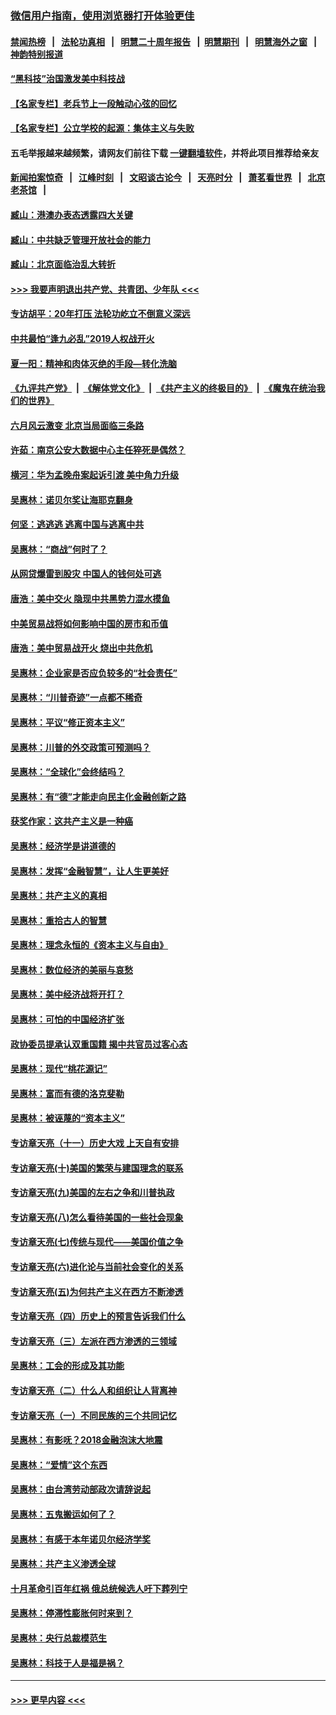 ### [微信用户指南，使用浏览器打开体验更佳](https://github.com/gfw-breaker/banned-news1/blob/master/indexes/wechat-guide.md?t=0)
#### [禁闻热榜](热点新闻.md?t=0)  &nbsp;&nbsp;|&nbsp;&nbsp; [法轮功真相](https://github.com/gfw-breaker/truth/blob/master/README.md?t=0) &nbsp;&nbsp;|&nbsp;&nbsp; [明慧二十周年报告](https://github.com/gfw-breaker/mh-reports/blob/master/README.md?t=0) &nbsp;&nbsp;|&nbsp;&nbsp;[明慧期刊](https://github.com/gfw-breaker/mh-qikan) &nbsp;&nbsp;|&nbsp;&nbsp; [明慧海外之窗](https://github.com/gfw-breaker/mh-news/blob/master/README.md?t=0) &nbsp;&nbsp;|&nbsp;&nbsp; [神韵特别报道](https://github.com/gfw-breaker/mh-news/blob/master/shenyun.md?t=0)
#### [“黑科技”治国激发美中科技战](../pages/nsc423/n11638056.md?t=02060802) 
#### [【名家专栏】老兵节上一段触动心弦的回忆](../pages/nsc423/n11646016.md?t=02060802) 
#### [【名家专栏】公立学校的起源：集体主义与失败](../pages/nsc423/n11601833.md?t=02060802) 
#### 五毛举报越来越频繁，请网友们前往下载 [一键翻墙软件](https://github.com/gfw-breaker/ssr-accounts)，并将此项目推荐给亲友
#### [新闻拍案惊奇](https://github.com/gfw-breaker/banned-news1/blob/master/pages/link4.md) &nbsp;&nbsp;|&nbsp;&nbsp; [江峰时刻](https://github.com/gfw-breaker/banned-news1/blob/master/pages/link4.md) &nbsp;&nbsp;|&nbsp;&nbsp; [文昭谈古论今](https://github.com/gfw-breaker/banned-news1/blob/master/pages/link4.md) &nbsp;&nbsp;|&nbsp;&nbsp; [天亮时分](https://github.com/gfw-breaker/banned-news1/blob/master/pages/link4.md) &nbsp;&nbsp;|&nbsp;&nbsp; [萧茗看世界](https://github.com/gfw-breaker/banned-news1/blob/master/pages/link4.md) &nbsp;&nbsp;|&nbsp;&nbsp; [北京老茶馆](https://github.com/gfw-breaker/banned-news1/blob/master/pages/link4.md) &nbsp;&nbsp;|&nbsp;&nbsp; 
#### [臧山：港澳办表态透露四大关键](../pages/nsc423/n11421628.md?t=02060802) 
#### [臧山：中共缺乏管理开放社会的能力](../pages/nsc423/n11407457.md?t=02060802) 
#### [臧山：北京面临治乱大转折](../pages/nsc423/n11406895.md?t=02060802) 
#### [>>> 我要声明退出共产党、共青团、少年队 <<<](https://github.com/begood0513/goodnews/blob/master/quit/letter.md) 
#### [专访胡平：20年打压 法轮功屹立不倒意义深远](../pages/nsc423/n11398800.md?t=02060802) 
#### [中共最怕“逢九必乱”2019人权战开火](../pages/nsc423/n11385248.md?t=02060802) 
#### [夏一阳：精神和肉体灭绝的手段—转化洗脑](../pages/nsc423/n11368250.md?t=02060802) 
#### [《九评共产党》](https://github.com/begood0513/9ping.md/blob/master/README.md) &nbsp;|&nbsp; [《解体党文化》](../../../../jtdwh.md/blob/master/README.md)  &nbsp;|&nbsp; [《共产主义的终极目的》](../../../../gczydzjmd.md/blob/master/README.md) &nbsp;|&nbsp; [《魔鬼在统治我们的世界》](../../../../mgztzwmdsj.md/blob/master/README.md) 
#### [六月风云激变 北京当局面临三条路](../pages/nsc423/n11313668.md?t=02060802) 
#### [许茹：南京公安大数据中心主任猝死是偶然？](../pages/nsc423/n11064744.md?t=02060802) 
#### [横河：华为孟晚舟案起诉引渡 美中角力升级](../pages/nsc423/n11027230.md?t=02060802) 
#### [吴惠林：诺贝尔奖让海耶克翻身](../pages/nsc423/n10890049.md?t=02060802) 
#### [何坚：逃逃逃 逃离中国与逃离中共](../pages/nsc423/n10592891.md?t=02060802) 
#### [吴惠林：“商战”何时了？](../pages/nsc423/n10573558.md?t=02060802) 
#### [从网贷爆雷到股灾 中国人的钱何处可逃](../pages/nsc423/n10572800.md?t=02060802) 
#### [唐浩：美中交火 隐现中共黑势力混水摸鱼](../pages/nsc423/n10544040.md?t=02060802) 
#### [中美贸易战将如何影响中国的房市和币值](../pages/nsc423/n10543697.md?t=02060802) 
#### [唐浩：美中贸易战开火 烧出中共危机](../pages/nsc423/n10540126.md?t=02060802) 
#### [吴惠林：企业家是否应负较多的“社会责任”](../pages/nsc423/n10535022.md?t=02060802) 
#### [吴惠林：“川普奇迹”一点都不稀奇](../pages/nsc423/n10512808.md?t=02060802) 
#### [吴惠林：平议“修正资本主义”](../pages/nsc423/n10495724.md?t=02060802) 
#### [吴惠林：川普的外交政策可预测吗？](../pages/nsc423/n10462387.md?t=02060802) 
#### [吴惠林：“全球化”会终结吗？](../pages/nsc423/n10452838.md?t=02060802) 
#### [吴惠林：有“德”才能走向民主化金融创新之路](../pages/nsc423/n10432292.md?t=02060802) 
#### [获奖作家：这共产主义是一种癌](../pages/nsc423/n10431541.md?t=02060802) 
#### [吴惠林：经济学是讲道德的](../pages/nsc423/n10398014.md?t=02060802) 
#### [吴惠林：发挥“金融智慧”，让人生更美好](../pages/nsc423/n10375019.md?t=02060802) 
#### [吴惠林：共产主义的真相](../pages/nsc423/n10351394.md?t=02060802) 
#### [吴惠林：重拾古人的智慧](../pages/nsc423/n10337691.md?t=02060802) 
#### [吴惠林：理念永恒的《资本主义与自由》](../pages/nsc423/n10316274.md?t=02060802) 
#### [吴惠林：数位经济的美丽与哀愁](../pages/nsc423/n10292946.md?t=02060802) 
#### [吴惠林：美中经济战将开打？](../pages/nsc423/n10258825.md?t=02060802) 
#### [吴惠林：可怕的中国经济扩张](../pages/nsc423/n10219147.md?t=02060802) 
#### [政协委员提承认双重国籍 揭中共官员过客心态](../pages/nsc423/n10208809.md?t=02060802) 
#### [吴惠林：现代“桃花源记”](../pages/nsc423/n10185234.md?t=02060802) 
#### [吴惠林：富而有德的洛克斐勒](../pages/nsc423/n10142264.md?t=02060802) 
#### [吴惠林：被诬蔑的“资本主义”](../pages/nsc423/n10124816.md?t=02060802) 
#### [专访章天亮（十一）历史大戏 上天自有安排](../pages/nsc423/n10094905.md?t=02060802) 
#### [专访章天亮(十)美国的繁荣与建国理念的联系](../pages/nsc423/n10094899.md?t=02060802) 
#### [专访章天亮(九)美国的左右之争和川普执政](../pages/nsc423/n10094889.md?t=02060802) 
#### [专访章天亮(八)怎么看待美国的一些社会现象](../pages/nsc423/n10094857.md?t=02060802) 
#### [专访章天亮(七)传统与现代——美国价值之争](../pages/nsc423/n10093140.md?t=02060802) 
#### [专访章天亮(六)进化论与当前社会变化的关系](../pages/nsc423/n10092036.md?t=02060802) 
#### [专访章天亮(五)为何共产主义在西方不断渗透](../pages/nsc423/n10083620.md?t=02060802) 
#### [专访章天亮（四）历史上的预言告诉我们什么](../pages/nsc423/n10083606.md?t=02060802) 
#### [专访章天亮（三）左派在西方渗透的三领域](../pages/nsc423/n10081115.md?t=02060802) 
#### [吴惠林：工会的形成及其功能](../pages/nsc423/n10080633.md?t=02060802) 
#### [专访章天亮（二）什么人和组织让人背离神](../pages/nsc423/n10076637.md?t=02060802) 
#### [专访章天亮（一）不同民族的三个共同记忆](../pages/nsc423/n10074188.md?t=02060802) 
#### [吴惠林：有影呒？2018金融泡沫大地震](../pages/nsc423/n10040534.md?t=02060802) 
#### [吴惠林：“爱情”这个东西](../pages/nsc423/n10019423.md?t=02060802) 
#### [吴惠林：由台湾劳动部政次请辞说起](../pages/nsc423/n9979679.md?t=02060802) 
#### [吴惠林：五鬼搬运如何了？](../pages/nsc423/n9925338.md?t=02060802) 
#### [吴惠林：有感于本年诺贝尔经济学奖](../pages/nsc423/n9871883.md?t=02060802) 
#### [吴惠林：共产主义渗透全球](../pages/nsc423/n9812748.md?t=02060802) 
#### [十月革命引百年红祸 俄总统候选人吁下葬列宁](../pages/nsc423/n9810182.md?t=02060802) 
#### [吴惠林：停滞性膨胀何时来到？](../pages/nsc423/n9764136.md?t=02060802) 
#### [吴惠林：央行总裁模范生](../pages/nsc423/n9728134.md?t=02060802) 
#### [吴惠林：科技于人是福是祸？](../pages/nsc423/n9672982.md?t=02060802) 

----
#### [ >>> 更早内容 <<< ](../indexes/nsc423-earlier.md)
